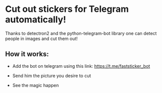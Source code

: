 # Cut out stickers for Telegram automatically!

Thanks to detectron2 and the python-telegram-bot library one can detect people in images and cut them out!

## How it works:

- Add the bot on telegram using this link: https://t.me/faststicker_bot

- Send him the picture you desire to cut

- See the magic happen

